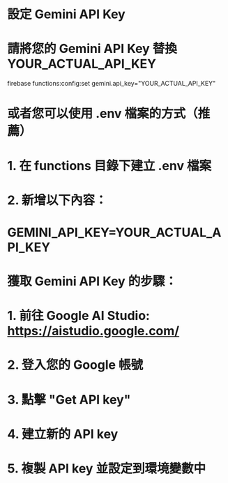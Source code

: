 # 設定 Gemini API Key
# 請將您的 Gemini API Key 替換 YOUR_ACTUAL_API_KEY
firebase functions:config:set gemini.api_key="YOUR_ACTUAL_API_KEY"

# 或者您可以使用 .env 檔案的方式（推薦）
# 1. 在 functions 目錄下建立 .env 檔案
# 2. 新增以下內容：
# GEMINI_API_KEY=YOUR_ACTUAL_API_KEY

# 獲取 Gemini API Key 的步驟：
# 1. 前往 Google AI Studio: https://aistudio.google.com/
# 2. 登入您的 Google 帳號
# 3. 點擊 "Get API key"
# 4. 建立新的 API key
# 5. 複製 API key 並設定到環境變數中